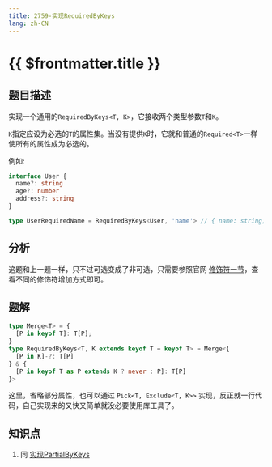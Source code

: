 ```yaml
---
title: 2759-实现RequiredByKeys
lang: zh-CN
---
```


# {{ $frontmatter.title }}

## 题目描述

实现一个通用的`RequiredByKeys<T, K>`，它接收两个类型参数`T`和`K`。

`K`指定应设为必选的`T`的属性集。当没有提供`K`时，它就和普通的`Required<T>`一样使所有的属性成为必选的。

例如:

```ts
interface User {
  name?: string
  age?: number
  address?: string
}

type UserRequiredName = RequiredByKeys<User, 'name'> // { name: string; age?: number; address?: string }

```

## 分析

这题和上一题一样，只不过可选变成了非可选，只需要参照官网 [修饰符一节](https://www.typescriptlang.org/docs/handbook/2/mapped-types.html#mapping-modifiers)，查看不同的修饰符增加方式即可。

## 题解

```ts
type Merge<T> = {
  [P in keyof T]: T[P];
}
type RequiredByKeys<T, K extends keyof T = keyof T> = Merge<{
  [P in K]-?: T[P]
} & {
  [P in keyof T as P extends K ? never : P]: T[P]
}>
```

这里，省略部分属性，也可以通过 `Pick<T, Exclude<T, K>>` 实现，反正就一行代码，自己实现来的又快又简单就没必要使用库工具了。

## 知识点

1. 同 [实现PartialByKeys](/medium/2757-%E5%AE%9E%E7%8E%B0PartialByKeys.md)